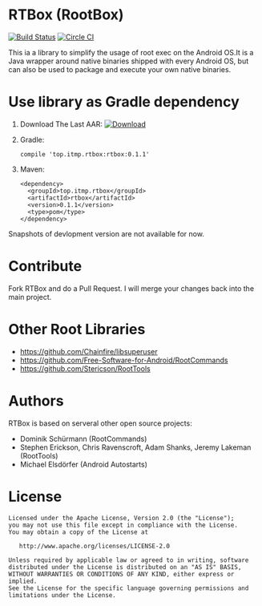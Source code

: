 RTBox (RootBox)
===============

[![Build Status](https://travis-ci.org/nullog/rtbox.svg?branch=master)](https://travis-ci.org/nullog/rtbox)
[![Circle CI](https://circleci.com/gh/nullog/rtbox.svg?style=svg)](https://circleci.com/gh/nullog/rtbox)

This ia a library to simplify the usage of root exec on the Android OS.It is a Java wrapper around native binaries shipped with every Android OS, but can also be used to package and execute your own native binaries.

Use library as Gradle dependency
================================

1. Download The Last AAR: 
[ ![Download](https://api.bintray.com/packages/itmp/top/top.itmp.rtbox/images/download.svg) ](https://bintray.com/itmp/top/top.itmp.rtbox/_latestVersion)

2.  Gradle:
    ```
    compile 'top.itmp.rtbox:rtbox:0.1.1'
    ```

3. Maven:
    ```
    <dependency>
      <groupId>top.itmp.rtbox</groupId>
      <artifactId>rtbox</artifactId>
      <version>0.1.1</version>
      <type>pom</type>
    </dependency>
    ```
Snapshots of devlopment version are not available for now.

Contribute
==========
Fork RTBox and do a Pull Request. I will merge your changes back into the main project.

Other Root Libraries
====================
- https://github.com/Chainfire/libsuperuser
- https://github.com/Free-Software-for-Android/RootCommands
- https://github.com/Stericson/RootTools

Authors
=======

RTBox is based on serveral other open source projects:
- Dominik Schürmann (RootCommands)
- Stephen Erickson, Chris Ravenscroft, Adam Shanks, Jeremy Lakeman (RootTools)
- Michael Elsdörfer (Android Autostarts)

License
=======

    Licensed under the Apache License, Version 2.0 (the "License");
    you may not use this file except in compliance with the License.
    You may obtain a copy of the License at

       http://www.apache.org/licenses/LICENSE-2.0

    Unless required by applicable law or agreed to in writing, software
    distributed under the License is distributed on an "AS IS" BASIS,
    WITHOUT WARRANTIES OR CONDITIONS OF ANY KIND, either express or implied.
    See the License for the specific language governing permissions and
    limitations under the License.


